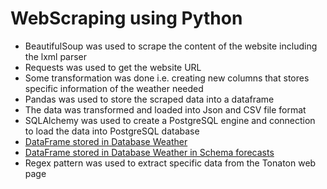 # WebScraping using Python
- BeautifulSoup was used to scrape the content of the website including the lxml parser 
- Requests was used to get the website URL
- Some transformation was done i.e. creating new columns that stores specific information of the weather needed 
- Pandas was used to store the scraped data into a dataframe
- The data was transformed and loaded into Json and CSV file format
- SQLAlchemy was used to create a PostgreSQL engine and connection to load the data into PostgreSQL database
- [DataFrame stored in Database Weather](https://user-images.githubusercontent.com/5301791/137428662-06a7fbad-047e-436a-86f7-abca0dbdc8ed.png)
- [DataFrame stored in Database Weather in Schema forecasts](https://user-images.githubusercontent.com/5301791/137428668-0fe365f7-9c22-4fd1-8e0e-03f94f68d1b5.png)
- Regex pattern was used to extract specific data from the Tonaton web page
